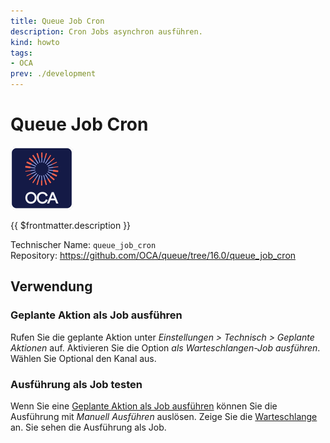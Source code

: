 ```yaml
---
title: Queue Job Cron
description: Cron Jobs asynchron ausführen.
kind: howto
tags:
- OCA
prev: ./development
---
```


# Queue Job Cron
![icon_oca_app](attachments/icon_oca_app.png)

{{ $frontmatter.description }}

Technischer Name: `queue_job_cron`\
Repository: <https://github.com/OCA/queue/tree/16.0/queue_job_cron>

## Verwendung

### Geplante Aktion als Job ausführen

Rufen Sie die geplante Aktion unter *Einstellungen > Technisch > Geplante Aktionen* auf. Aktivieren Sie die Option *als Warteschlangen-Job ausführen*. Wählen Sie Optional den Kanal aus.

### Ausführung als Job testen

Wenn Sie eine [Geplante Aktion als Job ausführen](#Geplante%20Aktion%20als%20Job%20ausführen) können Sie die Ausführung mit *Manuell Ausführen* auslösen. Zeige Sie die [Warteschlange](Queue%20Job.md#Warteschlange%20anzeigen) an. Sie sehen die Ausführung als Job.
